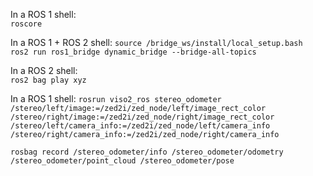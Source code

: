 In a ROS 1 shell:  
`roscore`

In a ROS 1 + ROS 2 shell:
`source /bridge_ws/install/local_setup.bash`  
`ros2 run ros1_bridge dynamic_bridge --bridge-all-topics`

In a ROS 2 shell:  
`ros2 bag play xyz`

In a ROS 1 shell:
`rosrun viso2_ros stereo_odometer /stereo/left/image:=/zed2i/zed_node/left/image_rect_color /stereo/right/image:=/zed2i/zed_node/right/image_rect_color /stereo/left/camera_info:=/zed2i/zed_node/left/camera_info /stereo/right/camera_info:=/zed2i/zed_node/right/camera_info`

`rosbag record /stereo_odometer/info /stereo_odometer/odometry /stereo_odometer/point_cloud /stereo_odometer/pose`

